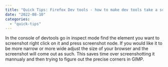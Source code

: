 ```yaml
---
title: "Quick Tips: Firefox Dev tools - how to make dev tools take a screenshot for you"
date: "2022-08-10"
categories: 
  - "quick-tips"
---
```


In the console of devtools go in inspect mode find the element you want to screenshot right click on it and press screenshot node. If you would like it to be more narrow or more wide adjust the size of your browser and the screenshot will come out as such. This saves time over screenshotting it mannualy and then trying to figure out the precise corners in GIMP.
